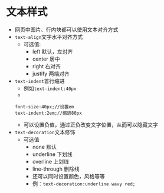 # 文本样式
- 网页中图片、行内块都可以使用文本对齐方式
- `text-align`文字水平对齐方式
  - 可选值:
    - left 默认，左对齐
    - center 居中
    - right 右对齐
    - justify 两端对齐
- `text-indent`首行缩进
  - 例如`text-indent:40px`
  - 
  ```
  font-size:40px;//设置em
  text-indent:2em;//缩进80px
  ```
  - 可以设置负值，通过正负改变文字位置，从而可以隐藏文字
- `text-decoration`文本修饰
  - 可选值
    - none 默认
    - underline 下划线
    - overline 上划线
    - line-through 删除线
    - 还可以同时设置颜色，风格等等
    - 例：`text-decoration:underline wavy red; `